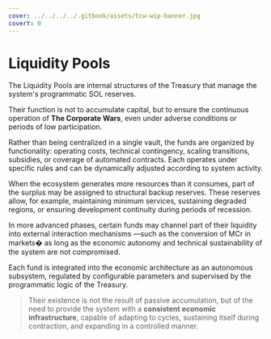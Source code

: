 ```yaml
---
cover: ../../../../.gitbook/assets/tcw-wip-banner.jpg
coverY: 0
---
```


# Liquidity Pools

The Liquidity Pools are internal structures of the Treasury that manage the system's programmatic SOL reserves.

Their function is not to accumulate capital, but to ensure the continuous operation of **The Corporate Wars**, even under adverse conditions or periods of low participation.

Rather than being centralized in a single vault, the funds are organized by functionality: operating costs, technical contingency, scaling transitions, subsidies, or coverage of automated contracts. Each operates under specific rules and can be dynamically adjusted according to system activity.

When the ecosystem generates more resources than it consumes, part of the surplus may be assigned to structural backup reserves. These reserves allow, for example, maintaining minimum services, sustaining degraded regions, or ensuring development continuity during periods of recession.

In more advanced phases, certain funds may channel part of their liquidity into external interaction mechanisms —such as the conversion of MCr in markets� as long as the economic autonomy and technical sustainability of the system are not compromised.

Each fund is integrated into the economic architecture as an autonomous subsystem, regulated by configurable parameters and supervised by the programmatic logic of the Treasury.

> Their existence is not the result of passive accumulation, but of the need to provide the system with a **consistent economic infrastructure**, capable of adapting to cycles, sustaining itself during contraction, and expanding in a controlled manner.
